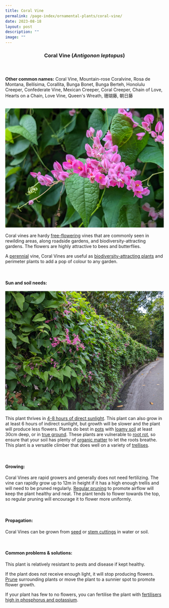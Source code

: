 ```yaml
---
title: Coral Vine
permalink: /page-index/ornamental-plants/coral-vine/
date: 2023-08-18
layout: post
description: ""
image: ""
---
```

<header> 
	<h3>Coral Vine (<em>Antigonon leptopus</em>)</h3> 
</header> 
 
<section> 
	<p><strong>Other common names:</strong> Coral Vine, Mountain-rose Coralvine, Rosa de Montana, Bellísima, Corallita, Bunga Bonet, Bunga Berteh, Honolulu Creeper, Confederate Vine, Mexican Creeper, Coral Creeper, Chain of Love, Hearts on a Chain, Love Vine, Queen's Wreath, 珊瑚藤, 朝日藤</p> 
	<br> 
</section> 
 
<section>
	<img title="Coral Vine flowers. Photo by Jacqueline Chua." src="/images/Plants/coralvine%20(1)_jacquelinechua.jpg">
	<p>Coral vines are hardy <a href="/learn-more-about-gardening/glossary/#f">free-flowering</a> vines that are commonly seen in rewilding areas, along roadside gardens, and biodiversity-attracting gardens. The flowers are highly attractive to bees and butterflies.</p>
	<p>A <a href="/learn-more-about-gardening/glossary/#p">perennial</a> vine, Coral Vines are useful as <a href="/page-index/glossary/biodiversity-attracting-plants/">biodiversity-attracting plants</a> and perimeter plants to add a pop of colour to any garden.</p>
	 <br> 
</section> 
 
<section> 
  <h4>Sun and soil needs:</h4> 
	<img title="Coral vines growing along a fence. Photo by Jacqueline Chua." src="/images/Plants/coralvine%20(3)_jacquelinechua.jpg">
  <p>This plant thrives in <a href="/page-index/horticulture-techniques/gauging-light/">4-8 hours of direct sunlight</a>. This plant can also grow in at least 6 hours of indirect sunlight, but growth will be slower and the plant will produce less flowers. Plants do best in <a href="/page-index/horticulture-techniques/planting-in-containers/">pots</a> with <a href="/page-index/horticulture-techniques/soil/">loamy soil</a> at least 30cm deep, or in <a href="/page-index/horticulture-techniques/true-ground/">true ground</a>. These plants are vulnerable to <a href="/page-index/plant-problems/root-rot/">root rot</a>, so ensure that your soil has plenty of <a href="/page-index/horticulture-techniques/soil-amendments/">organic matter</a> to let the roots breathe. This plant is a versatile climber that does well on a variety of <a href="/page-index/hardscapes/trellises/">trellises</a>.</p> 
	<br>
</section>

<section> 
  <h4>Growing:</h4> 
	<p>Coral Vines are rapid growers and generally does not need fertilizing. The vine can rapidly grow up to 12m in height if it has a high enough trellis and will need to be pruned regularly. <a href="/page-index/horticulture-techniques/pruning/">Regular pruning</a> to promote airflow will keep the plant healthy and neat. The plant tends to flower towards the top, so regular pruning will encourage it to flower more uniformly.</p> 
	<br> 
</section> 

<section> 
  <h4>Propagation:</h4> 
	<p>Coral Vines can be grown from <a href="/page-index/horticulture-techniques/propagating-by-seed/">seed</a> or <a href="/page-index/horticulture-techniques/propagating-by-cuttings/">stem cuttings</a> in water or soil.</p> 
	<br> 
</section> 
 
<section> 
  <h4>Common problems &amp; solutions:</h4> 
	<p>This plant is relatively resistant to pests and disease if kept healthy.</p>
	<p>If the plant does not receive enough light, it will stop producing flowers. <a href="/page-index/horticulture-techniques/pruning/">Prune</a> surrounding plants or move the plant to a sunnier spot to promote flower growth.</p>
	<p>If your plant has few to no flowers, you can fertilise the plant with <a href="/page-index/horticulture-techniques/fertilising/">fertilisers high in phosphorus and potassium</a>. </p>
	<br> 
</section>